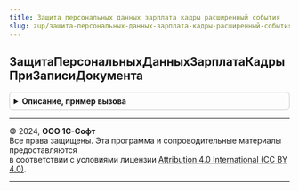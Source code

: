 ```yaml
---
title: Защита персональных данных зарплата кадры расширенный события
slug: zup/защита-персональных-данных-зарплата-кадры-расширенный-события
---
```



## ЗащитаПерсональныхДанныхЗарплатаКадрыПриЗаписиДокумента
<details style="margin: 1em 0; padding: 0.5em; border: 1px solid #ccc; border-radius: 6px;">

<summary style="font-weight: bold; cursor: pointer;">Описание, пример вызова</summary>

```bsl

Процедура ЗащитаПерсональныхДанныхЗарплатаКадрыПриЗаписиДокумента(Источник, Отказ) Экспорт
```

Пример вызова
```bsl
ЗащитаПерсональныхДанныхЗарплатаКадрыРасширенныйСобытия.ЗащитаПерсональныхДанныхЗарплатаКадрыПриЗаписиДокумента(Источник, Отказ) 
```
</details>

---

© 2024, **ООО 1С-Софт**  
Все права защищены. Эта программа и сопроводительные материалы предоставляются  
в соответствии с условиями лицензии [Attribution 4.0 International (CC BY 4.0)](https://creativecommons.org/licenses/by/4.0/legalcode).

---

